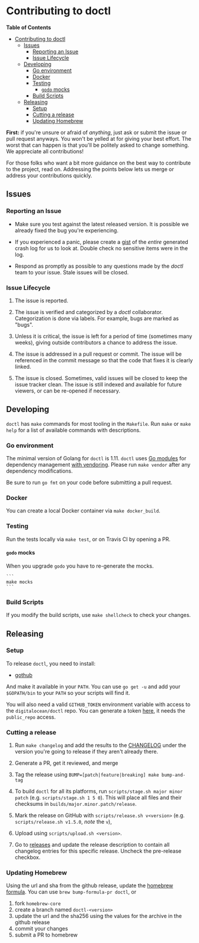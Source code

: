# Contributing to doctl

<!-- markdown-toc start - Don't edit this section. Run M-x markdown-toc-refresh-toc -->
**Table of Contents**

- [Contributing to doctl](#contributing-to-doctl)
    - [Issues](#issues)
        - [Reporting an Issue](#reporting-an-issue)
        - [Issue Lifecycle](#issue-lifecycle)
    - [Developing](#developing)
        - [Go environment](#go-environment)
        - [Docker](#docker)
        - [Testing](#testing)
            - [`godo` mocks](#godo-mocks)
        - [Build Scripts](#build-scripts)
    - [Releasing](#releasing)
        - [Setup](#setup)
        - [Cutting a release](#cutting-a-release)
        - [Updating Homebrew](#updating-homebrew)

<!-- markdown-toc end -->

**First:** if you're unsure or afraid of _anything_, just ask
or submit the issue or pull request anyways. You won't be yelled at for
giving your best effort. The worst that can happen is that you'll be
politely asked to change something. We appreciate all contributions!

For those folks who want a bit more guidance on the best way to
contribute to the project, read on. Addressing the points below
lets us merge or address your contributions quickly.

## Issues

### Reporting an Issue

* Make sure you test against the latest released version. It is possible
  we already fixed the bug you're experiencing.

* If you experienced a panic, please create a [gist](https://gist.github.com)
  of the *entire* generated crash log for us to look at. Double check
  no sensitive items were in the log.

* Respond as promptly as possible to any questions made by the _doctl_
  team to your issue. Stale issues will be closed.

### Issue Lifecycle

1. The issue is reported.

2. The issue is verified and categorized by a _doctl_ collaborator.
   Categorization is done via labels. For example, bugs are marked as "bugs".

3. Unless it is critical, the issue is left for a period of time (sometimes
   many weeks), giving outside contributors a chance to address the issue.

4. The issue is addressed in a pull request or commit. The issue will be
   referenced in the commit message so that the code that fixes it is clearly
   linked.

5. The issue is closed. Sometimes, valid issues will be closed to keep
   the issue tracker clean. The issue is still indexed and available for
   future viewers, or can be re-opened if necessary.

## Developing

`doctl` has `make` commands for most tooling in the `Makefile`. Run `make`
or `make help` for a list of available commands with descriptions.

### Go environment

The minimal version of Golang for `doctl` is 1.11. `doctl` uses [Go
modules](https://github.com/golang/go/wiki/Modules) for dependency
management [with vendoring](https://github.com/golang/go/wiki/Modules#how-do-i-use-vendoring-with-modules-is-vendoring-going-away). 
Please run `make vendor` after any dependency modifications.

Be sure to run `go fmt` on your code before submitting a pull request.

### Docker

You can create a local Docker container via `make docker_build`.

### Testing

Run the tests locally via `make test`, or on Travis CI by opening a PR.

#### `godo` mocks

When you upgrade `godo` you have to re-generate the mocks. 

    ```
    make mocks
    ```

### Build Scripts

If you modify the build scripts, use `make shellcheck` to check your changes.

## Releasing

### Setup

To release `doctl`, you need to install:

* [gothub](https://github.com/itchio/gothub)

And make it available in your `PATH`. You can use `go get -u` and add your
`$GOPATH/bin` to your `PATH` so your scripts will find it.

You will also need a valid `GITHUB_TOKEN` environment variable with access to the `digitalocean/doctl` repo. You can generate a token [here](https://github.com/settings/tokens), it needs the `public_repo` access.

### Cutting a release

1. Run `make changelog` and add the results to the [CHANGELOG](https://github.com/digitalocean/doctl/blob/master/CHANGELOG.md)
   under the version you're going to release if they aren't already there.

1. Generate a PR, get it reviewed, and merge

1. Tag the release using `BUMP=[patch|feature|breaking] make bump-and-tag`

1. To build `doctl` for all its platforms, run `scripts/stage.sh major minor patch` 
(e.g. `scripts/stage.sh 1 5 0`). This will place all files and their checksums 
in `builds/major.minor.patch/release`.

1. Mark the release on GitHub with `scripts/release.sh v<version>` (e.g. `scripts/release.sh v1.5.0`, _note_ the `v`),

1. Upload using `scripts/upload.sh <version>`.

1. Go to [releases](https://github.com/digitalocean/doctl/releases) and update the release
   description to contain all changelog entries for this specific release. Uncheck the pre-release checkbox.

### Updating Homebrew

Using the url and sha from the github release, update the 
[homebrew formula](https://github.com/Homebrew/homebrew-core/blob/master/Formula/doctl.rb).
You can use `brew bump-formula-pr doctl`, or 

1. fork `homebrew-core`
1. create a branch named `doctl-<version>`
1. update the url and the sha256 using the values for the archive in the github release
1. commit your changes
1. submit a PR to homebrew
